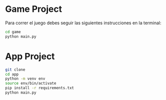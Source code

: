 # Game Project

Para correr el juego debes seguir las siguientes instrucciones en la terminal:

```sh
cd game
python main.py
```


# App Project

```sh
git clone
cd app
python -m venv env
source env/bin/activate
pip install -r requirements.txt
python main.py
```